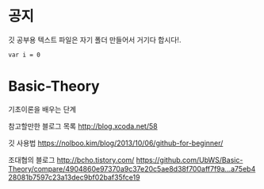 # 공지

깃 공부용 텍스트 파일은 자기 폴더 만들어서 거기다 합시다!.

`
var i = 0
`


# Basic-Theory
기초이론을 배우는 단계

참고할만한 블로그 목록
http://blog.xcoda.net/58

깃 사용법
https://nolboo.kim/blog/2013/10/06/github-for-beginner/

조대협의 블로그
http://bcho.tistory.com/
https://github.com/UbWS/Basic-Theory/compare/4904860e97370a9c37e20c5ae8d38f700aff7f9a...a75eb428081b7597c23a13dec9bf02baf35fce19
